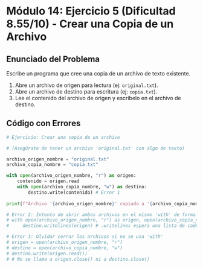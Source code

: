 # Módulo 14: Ejercicio 5 (Dificultad 8.55/10) - Crear una Copia de un Archivo

## Enunciado del Problema

Escribe un programa que cree una copia de un archivo de texto existente.
1.  Abre un archivo de origen para lectura (ej: `original.txt`).
2.  Abre un archivo de destino para escritura (ej: `copia.txt`).
3.  Lee el contenido del archivo de origen y escríbelo en el archivo de destino.

## Código con Errores

```python
# Ejercicio: Crear una copia de un archivo

# (Asegúrate de tener un archivo 'original.txt' con algo de texto)

archivo_origen_nombre = "original.txt"
archivo_copia_nombre = "copia.txt"

with open(archivo_origen_nombre, "r") as origen:
    contenido = origen.read
    with open(archivo_copia_nombre, "w") as destino:
        destino.write(contenido) # Error 1
        
print(f"Archivo '{archivo_origen_nombre}' copiado a '{archivo_copia_nombre}'.")

# Error 2: Intento de abrir ambos archivos en el mismo 'with' de forma incorrecta
# with open(archivo_origen_nombre, "r") as origen, open(archivo_copia_nombre, "a") as destino:
#     destino.writelines(origen) # .writelines espera una lista de cadenas, no un objeto de archivo

# Error 3: Olvidar cerrar los archivos si no se usa 'with'
# origen = open(archivo_origen_nombre, "r")
# destino = open(archivo_copia_nombre, "w")
# destino.write(origen.read())
# # No se llama a origen.close() ni a destino.close()
